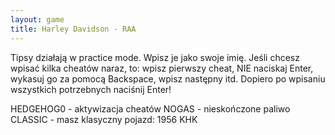 ```yaml
---
layout: game
title: Harley Davidson - RAA
---
```


Tipsy działają w practice mode. Wpisz je jako swoje imię. Jeśli chcesz 
wpisać 
kilka cheatów naraz, to: wpisz pierwszy cheat, NIE naciskaj Enter, 
wykasuj go 
za pomocą Backspace, wpisz następny itd. Dopiero po wpisaniu 
wszystkich 
potrzebnych naciśnij Enter!

HEDGEHOG0 	- aktywizacja cheatów
NOGAS 		- nieskończone paliwo
CLASSIC 		- masz klasyczny pojazd: 1956 KHK
